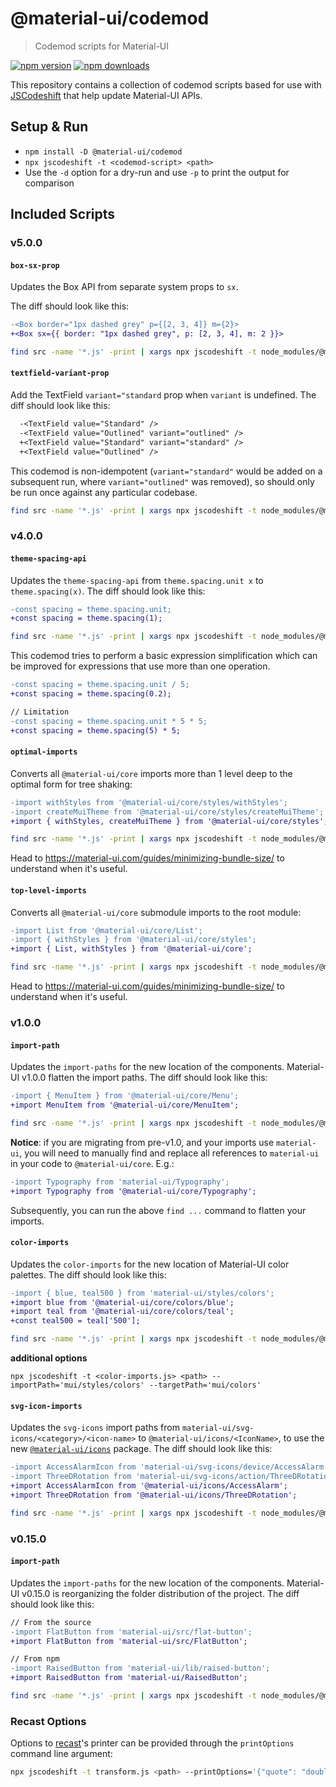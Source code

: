 # @material-ui/codemod

> Codemod scripts for Material-UI

[![npm version](https://img.shields.io/npm/v/@material-ui/codemod.svg?style=flat-square)](https://www.npmjs.com/package/@material-ui/codemod)
[![npm downloads](https://img.shields.io/npm/dm/@material-ui/codemod.svg?style=flat-square)](https://www.npmjs.com/package/@material-ui/codemod)

This repository contains a collection of codemod scripts based for use with
[JSCodeshift](https://github.com/facebook/jscodeshift) that help update Material-UI
APIs.

## Setup & Run

- `npm install -D @material-ui/codemod`
- `npx jscodeshift -t <codemod-script> <path>`
- Use the `-d` option for a dry-run and use `-p` to print the output
  for comparison

## Included Scripts

### v5.0.0

#### `box-sx-prop`

Updates the Box API from separate system props to `sx`.

The diff should look like this:

```diff
-<Box border="1px dashed grey" p={[2, 3, 4]} m={2}>
+<Box sx={{ border: "1px dashed grey", p: [2, 3, 4], m: 2 }}>
```

```sh
find src -name '*.js' -print | xargs npx jscodeshift -t node_modules/@material-ui/codemod/lib/v5.0.0/box-sx-prop.js
```

#### `textfield-variant-prop`

Add the TextField `variant="standard` prop when `variant` is undefined.
The diff should look like this:

```diff
  -<TextField value="Standard" />
  -<TextField value="Outlined" variant="outlined" />
  +<TextField value="Standard" variant="standard" />
  +<TextField value="Outlined" />
```

This codemod is non-idempotent (`variant="standard"` would be added on a subsequent run, where `variant="outlined"` was removed), so should only be run once against any particular codebase.

```sh
find src -name '*.js' -print | xargs npx jscodeshift -t node_modules/@material-ui/codemod/lib/v5.0.0/textfield-variant-prop.js
```

### v4.0.0

#### `theme-spacing-api`

Updates the `theme-spacing-api` from `theme.spacing.unit x` to `theme.spacing(x)`.
The diff should look like this:

```diff
-const spacing = theme.spacing.unit;
+const spacing = theme.spacing(1);
```

```sh
find src -name '*.js' -print | xargs npx jscodeshift -t node_modules/@material-ui/codemod/lib/v4.0.0/theme-spacing-api.js
```

This codemod tries to perform a basic expression simplification which can be improved for expressions that use more than one operation.

```diff
-const spacing = theme.spacing.unit / 5;
+const spacing = theme.spacing(0.2);

// Limitation
-const spacing = theme.spacing.unit * 5 * 5;
+const spacing = theme.spacing(5) * 5;
```

#### `optimal-imports`

Converts all `@material-ui/core` imports more than 1 level deep to the optimal form for tree shaking:

```diff
-import withStyles from '@material-ui/core/styles/withStyles';
-import createMuiTheme from '@material-ui/core/styles/createMuiTheme';
+import { withStyles, createMuiTheme } from '@material-ui/core/styles';
```

```sh
find src -name '*.js' -print | xargs npx jscodeshift -t node_modules/@material-ui/codemod/lib/v4.0.0/optimal-imports.js
```

Head to https://material-ui.com/guides/minimizing-bundle-size/ to understand when it's useful.

#### `top-level-imports`

Converts all `@material-ui/core` submodule imports to the root module:

```diff
-import List from '@material-ui/core/List';
-import { withStyles } from '@material-ui/core/styles';
+import { List, withStyles } from '@material-ui/core';
```

```sh
find src -name '*.js' -print | xargs npx jscodeshift -t node_modules/@material-ui/codemod/lib/v4.0.0/top-level-imports.js
```

Head to https://material-ui.com/guides/minimizing-bundle-size/ to understand when it's useful.

### v1.0.0

#### `import-path`

Updates the `import-paths` for the new location of the components.
Material-UI v1.0.0 flatten the import paths.
The diff should look like this:

```diff
-import { MenuItem } from '@material-ui/core/Menu';
+import MenuItem from '@material-ui/core/MenuItem';
```

```sh
find src -name '*.js' -print | xargs npx jscodeshift -t node_modules/@material-ui/codemod/lib/v1.0.0/import-path.js
```

**Notice**: if you are migrating from pre-v1.0, and your imports use `material-ui`, you will need to manually find and replace all references to `material-ui` in your code to `@material-ui/core`. E.g.:

```diff
-import Typography from 'material-ui/Typography';
+import Typography from '@material-ui/core/Typography';
```

Subsequently, you can run the above `find ...` command to flatten your imports.

#### `color-imports`

Updates the `color-imports` for the new location of Material-UI color palettes.
The diff should look like this:

```diff
-import { blue, teal500 } from 'material-ui/styles/colors';
+import blue from '@material-ui/core/colors/blue';
+import teal from '@material-ui/core/colors/teal';
+const teal500 = teal['500'];
```

```sh
find src -name '*.js' -print | xargs npx jscodeshift -t node_modules/@material-ui/codemod/lib/v1.0.0/color-imports.js
```

**additional options**

```
npx jscodeshift -t <color-imports.js> <path> --importPath='mui/styles/colors' --targetPath='mui/colors'
```

#### `svg-icon-imports`

Updates the `svg-icons` import paths from `material-ui/svg-icons/<category>/<icon-name>` to `@material-ui/icons/<IconName>`, to use the new [`@material-ui/icons`](https://github.com/mui-org/material-ui/tree/next/packages/material-ui-icons) package.
The diff should look like this:

```diff
-import AccessAlarmIcon from 'material-ui/svg-icons/device/AccessAlarm';
-import ThreeDRotation from 'material-ui/svg-icons/action/ThreeDRotation';
+import AccessAlarmIcon from '@material-ui/icons/AccessAlarm';
+import ThreeDRotation from '@material-ui/icons/ThreeDRotation';
```

```sh
find src -name '*.js' -print | xargs npx jscodeshift -t node_modules/@material-ui/codemod/lib/v1.0.0/svg-icon-imports.js
```

### v0.15.0

#### `import-path`

Updates the `import-paths` for the new location of the components.
Material-UI v0.15.0 is reorganizing the folder distribution of the project.
The diff should look like this:

```diff
// From the source
-import FlatButton from 'material-ui/src/flat-button';
+import FlatButton from 'material-ui/src/FlatButton';

// From npm
-import RaisedButton from 'material-ui/lib/raised-button';
+import RaisedButton from 'material-ui/RaisedButton';
```

```sh
find src -name '*.js' -print | xargs npx jscodeshift -t node_modules/@material-ui/codemod/lib/v0.15.0/import-path.js
```

### Recast Options

Options to [recast](https://github.com/benjamn/recast)'s printer can be provided
through the `printOptions` command line argument:

```sh
npx jscodeshift -t transform.js <path> --printOptions='{"quote": "double", "trailingComma": false}'
```
